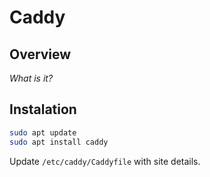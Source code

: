 # Caddy

## Overview

_What is it?_

## Instalation

```bash
sudo apt update
sudo apt install caddy
```

Update `/etc/caddy/Caddyfile` with site details.
